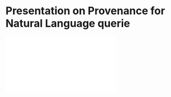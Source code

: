 # Presentation on Provenance for Natural Language querie


![slides](Provenance_for_natural_language_queries.pdf)
